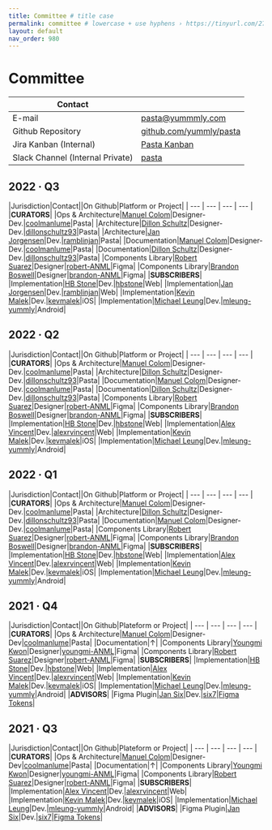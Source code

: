 ```yaml
---
title: Committee # title case
permalink: committee # lowercase + use hyphens › https://tinyurl.com/27kmc4rb
layout: default
nav_order: 980
---
```


# Committee

|Contact||
| --- | --- |
|E-mail|[pasta@yummmly.com](mailto:pasta@yummmly.com)|
|Github Repository|[github.com/yummly/pasta](https://github.com/yummly/pasta)|
|Jira Kanban (Internal)|[Pasta Kanban](https://yummly.atlassian.net/secure/RapidBoard.jspa?rapidView=138&projectKey=PST)|
|Slack Channel (Internal Private)|[pasta](https://app.slack.com/client/T024V1JTN/C026U3USKDM/)|

## 2022 · Q3

|Jurisdiction|Contact||On Github|Platform or Project|
| --- | --- | --- | --- |
|**CURATORS**|
|Ops & Architecture|[Manuel Colom](mailto:manu@yummly.com)|Designer-Dev.|[coolmanlume](https://github.com/coolmanlume)|Pasta|
|Architecture|[Dillon Schultz](mailto:dillon@yummly.com)|Designer-Dev.|[dillonschultz93](https://github.com/dillonschultz93)|Pasta|
|Architecture|[Jan Jorgensen](mailto:jan.jorgensen@yummly.com)|Dev.|[ramblinjan](https://github.com/ramblinjan)|Pasta|
|Documentation|[Manuel Colom](mailto:manu@yummly.com)|Designer-Dev.|[coolmanlume](https://github.com/coolmanlume)|Pasta|
|Documentation|[Dillon Schultz](mailto:dillon@yummly.com)|Designer-Dev.|[dillonschultz93](https://github.com/dillonschultz93)|Pasta|
|Components Library|[Robert Suarez](mailto:robert@anml.com)|Designer|[robert-ANML](https://github.com/robert-ANML)|Figma|
|Components Library|[Brandon Boswell](mailto:Brandon@anml.com)|Designer|[brandon-ANML](https://github.com/brandon-ANML)|Figma|
|**SUBSCRIBERS**|
|Implementation|[HB Stone](mailto:HB@yummly.com)|Dev.|[hbstone](https://github.com/hbstone)|Web|
|Implementation|[Jan Jorgensen](mailto:jan@yummly.com)|Dev.|[ramblinjan](https://github.com/ramblinjan)|Web|
|Implementation|[Kevin Malek](mailto:kevin.malek@yummly.com)|Dev.|[kevmalek](https://github.com/kevmalek)|iOS|
|Implementation|[Michael Leung](mailto:mleung@yummly.com)|Dev.|[mleung-yummly](mleung-yummly)|Android|

## 2022 · Q2

|Jurisdiction|Contact||On Github|Platform or Project|
| --- | --- | --- | --- |
|**CURATORS**|
|Ops & Architecture|[Manuel Colom](mailto:manu@yummly.com)|Designer-Dev.|[coolmanlume](https://github.com/coolmanlume)|Pasta|
|Architecture|[Dillon Schultz](mailto:dillon@yummly.com)|Designer-Dev.|[dillonschultz93](https://github.com/dillonschultz93)|Pasta|
|Documentation|[Manuel Colom](mailto:manu@yummly.com)|Designer-Dev.|[coolmanlume](https://github.com/coolmanlume)|Pasta|
|Documentation|[Dillon Schultz](mailto:dillon@yummly.com)|Designer-Dev.|[dillonschultz93](https://github.com/dillonschultz93)|Pasta|
|Components Library|[Robert Suarez](mailto:robert@anml.com)|Designer|[robert-ANML](https://github.com/robert-ANML)|Figma|
|Components Library|[Brandon Boswell](mailto:Brandon@anml.com)|Designer|[brandon-ANML](https://github.com/brandon-ANML)|Figma|
|**SUBSCRIBERS**|
|Implementation|[HB Stone](mailto:HB@yummly.com)|Dev.|[hbstone](https://github.com/hbstone)|Web|
|Implementation|[Alex Vincent](mailto:alex@yummly.com)|Dev.|[alexrvincent](https://github.com/alexrvincent)|Web|
|Implementation|[Kevin Malek](mailto:kevin.malek@yummly.com)|Dev.|[kevmalek](https://github.com/kevmalek)|iOS|
|Implementation|[Michael Leung](mailto:mleung@yummly.com)|Dev.|[mleung-yummly](mleung-yummly)|Android|

## 2022 · Q1

|Jurisdiction|Contact||On Github|Platform or Project|
| --- | --- | --- | --- |
|**CURATORS**|
|Ops & Architecture|[Manuel Colom](mailto:manu@yummly.com)|Designer-Dev.|[coolmanlume](https://github.com/coolmanlume)|Pasta|
|Architecture|[Dillon Schultz](mailto:dillon@yummly.com)|Designer-Dev.|[dillonschultz93](https://github.com/dillonschultz93)|Pasta|
|Documentation|[Manuel Colom](mailto:manu@yummly.com)|Designer-Dev.|[coolmanlume](https://github.com/coolmanlume)|Pasta|
|Components Library|[Robert Suarez](mailto:robert@anml.com)|Designer|[robert-ANML](https://github.com/robert-ANML)|Figma|
|Components Library|[Brandon Boswell](mailto:Brandon@anml.com)|Designer|[brandon-ANML](https://github.com/brandon-ANML)|Figma|
|**SUBSCRIBERS**|
|Implementation|[HB Stone](mailto:HB@yummly.com)|Dev.|[hbstone](https://github.com/hbstone)|Web|
|Implementation|[Alex Vincent](mailto:alex@yummly.com)|Dev.|[alexrvincent](https://github.com/alexrvincent)|Web|
|Implementation|[Kevin Malek](mailto:kevin.malek@yummly.com)|Dev.|[kevmalek](https://github.com/kevmalek)|iOS|
|Implementation|[Michael Leung](mailto:mleung@yummly.com)|Dev.|[mleung-yummly](mleung-yummly)|Android|


## 2021 · Q4

|Jurisdiction|Contact||On Github|Plateform or Project|
| --- | --- | --- | --- |
|**CURATORS**|
|Ops & Architecture|[Manuel Colom](mailto:manu@yummly.com)|Designer-Dev|[coolmanlume](https://github.com/coolmanlume)|Pasta|
|Documentation|↑|
|Components Library|[Youngmi Kwon](mailto:youngmi@anml.com)|Designer|[youngmi-ANML](https://github.com/youngmi-ANML)|Figma|
|Components Library|[Robert Suarez](mailto:robert@anml.com)|Designer|[robert-ANML](https://github.com/robert-ANML)|Figma|
|**SUBSCRIBERS**|
|Implementation|[HB Stone](mailto:HB@yummly.com)|Dev.|[hbstone](https://github.com/hbstone)|Web|
|Implementation|[Alex Vincent](mailto:alex@yummly.com)|Dev.|[alexrvincent](https://github.com/alexrvincent)|Web|
|Implementation|[Kevin Malek](mailto:kevin.malek@yummly.com)|Dev.|[kevmalek](https://github.com/kevmalek)|iOS|
|Implementation|[Michael Leung](mailto:mleung@yummly.com)|Dev.|[mleung-yummly](mleung-yummly)|Android|
|**ADVISORS**|
|Figma Plugin|[Jan Six](mailto:six.jan@gmail.com)|Dev.|[six7](https://github.com/six7)|[Figma Tokens](https://github.com/six7/figma-tokens)|


## 2021 · Q3

|Jurisdiction|Contact||On Github|Plateform or Project|
| --- | --- | --- | --- |
|**CURATORS**|
|Ops & Architecture|[Manuel Colom](mailto:manu@yummly.com)|Designer-Dev|[coolmanlume](https://github.com/coolmanlume)|Pasta|
|Documentation|↑|
|Components Library|[Youngmi Kwon](mailto:youngmi@anml.com)|Designer|[youngmi-ANML](https://github.com/youngmi-ANML)|Figma|
|Components Library|[Robert Suarez](mailto:robert@anml.com)|Designer|[robert-ANML](https://github.com/robert-ANML)|Figma|
|**SUBSCRIBERS**|
|Implementation|[Alex Vincent](mailto:alex@yummly.com)|Dev.|[alexrvincent](https://github.com/alexrvincent)|Web|
|Implementation|[Kevin Malek](mailto:kevin.malek@yummly.com)|Dev.|[kevmalek](https://github.com/kevmalek)|iOS|
|Implementation|[Michael Leung](mailto:mleung@yummly.com)|Dev.|[mleung-yummly](mleung-yummly)|Android|
|**ADVISORS**|
|Figma Plugin|[Jan Six](mailto:six.jan@gmail.com)|Dev.|[six7](https://github.com/six7)|[Figma Tokens](https://github.com/six7/figma-tokens)|
